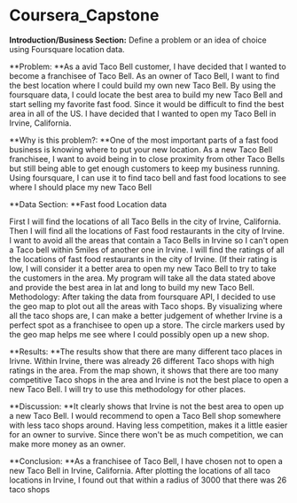 # Coursera_Capstone
**Introduction/Business Section:** Define a problem or an idea of choice using Foursquare location data.

**Problem: **As a avid Taco Bell customer, I have decided that I wanted to become a franchisee of Taco Bell. As an owner of Taco Bell, I want to find the best location where I could build my own new Taco Bell. By using the foursquare data, I could locate the best area to build my new Taco Bell and start selling my favorite fast food. Since it would be difficult to find the best area in all of the US. I have decided that I wanted to open my Taco Bell in Irvine, California.

**Why is this problem?: **One of the most important parts of a fast food business is knowing where to put your new location. As a new Taco Bell franchisee, I want to avoid being in to close proximity from other Taco Bells but still being able to get enough customers to keep my business running. Using foursquare, I can use it to find taco bell and fast food locations to see where I should place my new Taco Bell

**Data Section: **Fast food Location data

First I will find the locations of all Taco Bells in the city of Irvine, California.
Then I will find all the locations of Fast food restaurants in the city of Irvine.
I want to avoid all the areas that contain a Taco Bells in Irvine so I can't open a Taco bell within 5miles of another one in Irvine.
I will find the ratings of all the locations of fast food restaurants in the city of Irvine. (If their rating is low, I will consider it a better area to open my new Taco Bell to try to take the customers in the area.
My program will take all the data stated above and provide the best area in lat and long to build my new Taco Bell.
Methodology: After taking the data from foursquare API, I decided to use the geo map to plot out all the areas with Taco shops. By visualizing where all the taco shops are, I can make a better judgement of whether Irvine is a perfect spot as a franchisee to open up a store. The circle markers used by the geo map helps me see where I could possibly open up a new shop.

**Results: **The results show that there are many different taco places in Irivne. Within Irvine, there was already 26 different Taco shops with high ratings in the area.
From the map shown, it shows that there are too many competitive Taco shops in the area and Irvine is not the best place to open a new Taco Bell. I will try to use this methodology for other places.

**Discussion: **It clearly shows that Irvine is not the best area to open up a new Taco Bell. I would recommend to open a Taco Bell shop somewhere with less taco shops around. Having less competition, makes it a little easier for an owner to survive. Since there won't be as much competition, we can make more money as an owner.

**Conclusion: **As a franchisee of Taco Bell, I have chosen not to open a new Taco Bell in Irvine, California. After plotting the locations of all taco locations in Irvine, I found out that within a radius of 3000 that there was 26 taco shops

